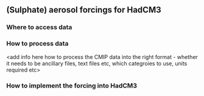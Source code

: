 ## (Sulphate) aerosol forcings for HadCM3

### Where to access data

<add info here where to find CMIP aerosol data>

### How to process data

<add info here how to process the CMIP data into the right format - whether it needs to be ancillary files, text files etc, which categroies to use, units required etc>

### How to implement the forcing into HadCM3

<add info here how to incorporate into a model run>
